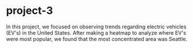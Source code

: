 # project-3
In this project, we focused on observing trends regarding electric vehicles (EV's) in the United States. After making a heatmap to analyze where EV's were most popular, we found that the most concentrated area was Seattle.
